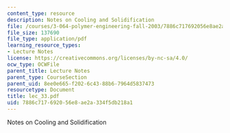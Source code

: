 ```yaml
---
content_type: resource
description: Notes on Cooling and Solidification
file: /courses/3-064-polymer-engineering-fall-2003/7886c717692056e8ae2a334f5db218a1_lec_33.pdf
file_size: 137690
file_type: application/pdf
learning_resource_types:
- Lecture Notes
license: https://creativecommons.org/licenses/by-nc-sa/4.0/
ocw_type: OCWFile
parent_title: Lecture Notes
parent_type: CourseSection
parent_uid: 8ee0e665-f202-6c43-88b6-7964d5837473
resourcetype: Document
title: lec_33.pdf
uid: 7886c717-6920-56e8-ae2a-334f5db218a1
---
```

Notes on Cooling and Solidification